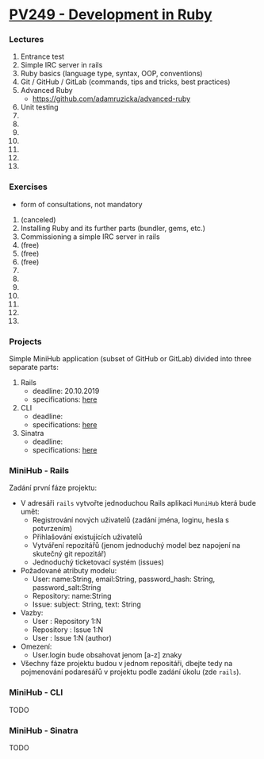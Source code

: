 # [PV249 - Development in Ruby](https://is.muni.cz/predmet/fi/podzim2019/PV249)

### Lectures

1. Entrance test
2. Simple IRC server in rails
3. Ruby basics (language type, syntax, OOP, conventions)
4. Git / GitHub / GitLab (commands, tips and tricks, best practices)
5. Advanced Ruby
    * https://github.com/adamruzicka/advanced-ruby
6. Unit testing
7.
8.
9.
10.
11.
12.
13.

### Exercises

* form of consultations, not mandatory

1. (canceled)
2. Installing Ruby and its further parts (bundler, gems, etc.)
3. Commissioning a simple IRC server in rails
4. (free)
5. (free)
6. (free)
7.
8.
9.
10.
11.
12.
13.

### Projects

Simple MiniHub application (subset of GitHub or GitLab) divided into three separate parts:

1. Rails
    * deadline: 20.10.2019
    * specifications: [here](#minihub---rails)
2. CLI
    * deadline:
    * specifications: [here](#minihub---cli)
3. Sinatra
    * deadline:
    * specifications: [here](#minihub---sinatra)

### MiniHub - Rails

Zadání první fáze projektu:
* V adresáři `rails` vytvořte jednoduchou Rails aplikaci `MuniHub` která bude umět:
  * Registrování nových uživatelů (zadání jména, loginu, hesla s potvrzením)
  * Přihlašování existujících uživatelů
  * Vytváření repozitářů (jenom jednoduchý model bez napojení na skutečný git repozitář)
  * Jednoduchý ticketovací systém (issues)
* Požadované atributy modelu:
  * User: name:String, email:String, password_hash: String, password_salt:String
  * Repository: name:String
  * Issue: subject: String, text: String
* Vazby:
  * User : Repository 1:N
  * Repository : Issue 1:N
  * User : Issue 1:N (author)
* Omezení:
  * User.login bude obsahovat jenom [a-z] znaky
* Všechny fáze projektu budou v jednom repositáři, dbejte tedy na pojmenování podaresářů v projektu podle zadání úkolu (zde `rails`).

### MiniHub - CLI

TODO

### MiniHub - Sinatra

TODO
